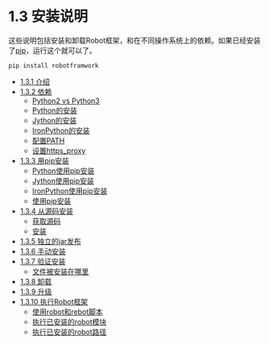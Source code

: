 # 1.3 安装说明

这些说明包括安装和卸载Robot框架，和在不同操作系统上的依赖。如果已经安装了[pip]()，运行这个就可以了。

```
pip install robotframwork
```

* [1.3.1 介绍](#1-3-1)
* [1.3.2 依赖](#1-3-2)
    - [Python2 vs Python3](#1-3-2-1)
    - [Python的安装](#1-3-2-2)
    - [Jython的安装](#1-3-2-3)
    - [IronPython的安装](#1-3-2-4)
    - [配置PATH](#1-3-2-5)
    - [设置https_proxy](#1-3-2-6)
* [1.3.3 用pip安装](#1-3-3)
    - [Python使用pip安装](#1-3-3-1)
    - [Jython使用pip安装](#1-3-3-2)
    - [IronPython使用pip安装](#1-3-3-3)
    - [使用pip安装](#1-3-3-4)
* [1.3.4 从源码安装](#1-3-4)
    - [获取源码](#1-3-4-1)
    - [安装](#1-3-4-2)
* [1.3.5 独立的jar发布](#1-3-5)
* [1.3.6 手动安装](#1-3-6)
* [1.3.7 验证安装](#1-3-7)
    - [文件被安装在哪里](#1-3-7-1)
* [1.3.8 卸载](#1-3-8)
* [1.3.9 升级](#1-3-9)
* [1.3.10 执行Robot框架](#1-3-10)
    - [使用robot和rebot脚本](#1-3-10-1)
    - [执行已安装的robot模块](#1-3-10-2)
    - [执行已安装的robot路径](#1-3-10-3)
